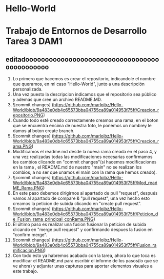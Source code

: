 # Hello-World
# Trabajo de Entornos de Desarrollo Tarea 3 DAM1
## editadooooooooooooooooooooooooooooooooooooooooooooo

1. Lo primero que hacemos es crear el repositorio, indicandole el nombre que queramos, en mi caso "Hello-World", junto a una descripción personalizada.
2. Una vez puesto la descripcion indicamos que el repositorio sea público y además que cree un archivo README.MD.
3. ![commit changes] (https://github.com/marloibz/Hello-World/blob/9a483e0db4c65573bba04755ca89a014953f75ff/Creacion_repositorio.PNG)
4. Cuando todo esté creado correctamente creamos una rama, en el boton que se encuentra encima de nuestra foto, le ponemos un nombrey le damos al boton create branch. 
5. ![commit changes] (https://github.com/marloibz/Hello-World/blob/9a483e0db4c65573bba04755ca89a014953f75ff/Creacion_rama.PNG)
6. Modificamos el readme.md desde la nueva rama creada en el paso 4, y una vez realizadas todas las modificaciones necesarias confirmamos los cambios clicando en "commit changes"(si hacemos modificaciones en la rama , el README.md de nuestro "main" no se realizan los combios, a no ser que unamos el main con la rama que hemos creado).
7. ![commit changes] (https://github.com/marloibz/Hello-World/blob/9a483e0db4c65573bba04755ca89a014953f75ff/Mod_readME_Rama.PNG)
8. En este paso debemos dirigirnos al apartado de pull "request", después vamos al apartado de compare & "pull request", una vez hecho esto creamos la peticion de subida clicando en "create pull request".
9. ![commit changes] (https://github.com/marloibz/Hello-World/blob/9a483e0db4c65573bba04755ca89a014953f75ff/Peticion_de_Fusion_rama_principal_conRama.PNG)
10.  El último paso es realizar una fusion fusionar la peticion de subida clicando en "merge pull request" y confirmando despues la fusion en "confirm merge".
11.  ![commit changes] (https://github.com/marloibz/Hello-World/blob/9a483e0db4c65573bba04755ca89a014953f75ff/Fusion_ramificacion.PNG)
12.  Con todo esto ya habremos acabado con la tarea, ahora lo que toca es modificar el README.md para escribir el informe de los pasos(lo que se ve ahora) y adjuntar unas capturas para aportar elementos visuales a este trabajo.







 





